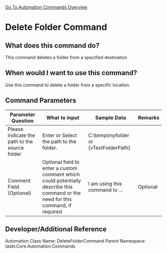 <!--TITLE: Delete Folder Command -->
<!-- SUBTITLE: a command in the Folder Operation Commands group. -->
[Go To Automation Commands Overview](/automation-commands)


# Delete Folder Command


## What does this command do?
This command deletes a folder from a specified destination


## When would I want to use this command?
Use this command to delete a folder from a specific location.


## Command Parameters
| Parameter Question   	| What to input  	|  Sample Data 	| Remarks  	|
| ---                    | ---               | ---           | ---       |
|Please indicate the path to the source folder|Enter or Select the path to the folder.|C:\temp\myfolder or [vTextFolderPath]||
|Comment Field (Optional)|Optional field to enter a custom comment which could potentially describe this command or the need for this command, if required|I am using this command to ...|Optional|


## Developer/Additional Reference
Automation Class Name: DeleteFolderCommand
Parent Namespace: taskt.Core.Automation.Commands
